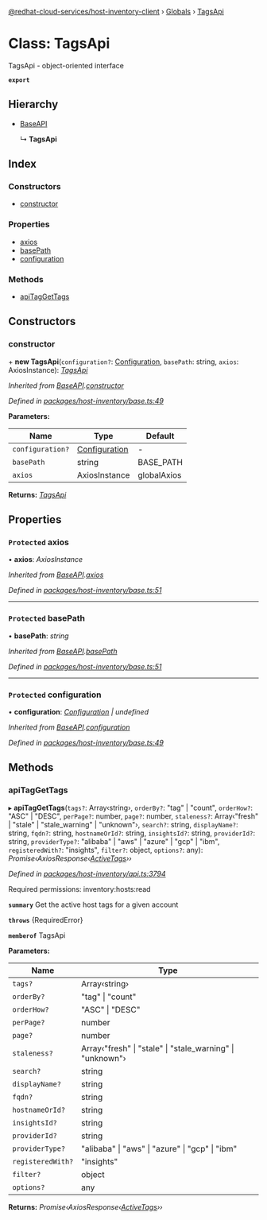 [@redhat-cloud-services/host-inventory-client](../README.md) › [Globals](../globals.md) › [TagsApi](tagsapi.md)

# Class: TagsApi

TagsApi - object-oriented interface

**`export`** 

## Hierarchy

* [BaseAPI](baseapi.md)

  ↳ **TagsApi**

## Index

### Constructors

* [constructor](tagsapi.md#constructor)

### Properties

* [axios](tagsapi.md#protected-axios)
* [basePath](tagsapi.md#protected-basepath)
* [configuration](tagsapi.md#protected-configuration)

### Methods

* [apiTagGetTags](tagsapi.md#apitaggettags)

## Constructors

###  constructor

\+ **new TagsApi**(`configuration?`: [Configuration](configuration.md), `basePath`: string, `axios`: AxiosInstance): *[TagsApi](tagsapi.md)*

*Inherited from [BaseAPI](baseapi.md).[constructor](baseapi.md#constructor)*

*Defined in [packages/host-inventory/base.ts:49](https://github.com/RedHatInsights/javascript-clients/blob/master/packages/host-inventory/base.ts#L49)*

**Parameters:**

Name | Type | Default |
------ | ------ | ------ |
`configuration?` | [Configuration](configuration.md) | - |
`basePath` | string | BASE_PATH |
`axios` | AxiosInstance | globalAxios |

**Returns:** *[TagsApi](tagsapi.md)*

## Properties

### `Protected` axios

• **axios**: *AxiosInstance*

*Inherited from [BaseAPI](baseapi.md).[axios](baseapi.md#protected-axios)*

*Defined in [packages/host-inventory/base.ts:51](https://github.com/RedHatInsights/javascript-clients/blob/master/packages/host-inventory/base.ts#L51)*

___

### `Protected` basePath

• **basePath**: *string*

*Inherited from [BaseAPI](baseapi.md).[basePath](baseapi.md#protected-basepath)*

*Defined in [packages/host-inventory/base.ts:51](https://github.com/RedHatInsights/javascript-clients/blob/master/packages/host-inventory/base.ts#L51)*

___

### `Protected` configuration

• **configuration**: *[Configuration](configuration.md) | undefined*

*Inherited from [BaseAPI](baseapi.md).[configuration](baseapi.md#protected-configuration)*

*Defined in [packages/host-inventory/base.ts:49](https://github.com/RedHatInsights/javascript-clients/blob/master/packages/host-inventory/base.ts#L49)*

## Methods

###  apiTagGetTags

▸ **apiTagGetTags**(`tags?`: Array‹string›, `orderBy?`: "tag" | "count", `orderHow?`: "ASC" | "DESC", `perPage?`: number, `page?`: number, `staleness?`: Array‹"fresh" | "stale" | "stale_warning" | "unknown"›, `search?`: string, `displayName?`: string, `fqdn?`: string, `hostnameOrId?`: string, `insightsId?`: string, `providerId?`: string, `providerType?`: "alibaba" | "aws" | "azure" | "gcp" | "ibm", `registeredWith?`: "insights", `filter?`: object, `options?`: any): *Promise‹AxiosResponse‹[ActiveTags](../interfaces/activetags.md)››*

*Defined in [packages/host-inventory/api.ts:3794](https://github.com/RedHatInsights/javascript-clients/blob/master/packages/host-inventory/api.ts#L3794)*

Required permissions: inventory:hosts:read

**`summary`** Get the active host tags for a given account

**`throws`** {RequiredError}

**`memberof`** TagsApi

**Parameters:**

Name | Type |
------ | ------ |
`tags?` | Array‹string› |
`orderBy?` | "tag" &#124; "count" |
`orderHow?` | "ASC" &#124; "DESC" |
`perPage?` | number |
`page?` | number |
`staleness?` | Array‹"fresh" &#124; "stale" &#124; "stale_warning" &#124; "unknown"› |
`search?` | string |
`displayName?` | string |
`fqdn?` | string |
`hostnameOrId?` | string |
`insightsId?` | string |
`providerId?` | string |
`providerType?` | "alibaba" &#124; "aws" &#124; "azure" &#124; "gcp" &#124; "ibm" |
`registeredWith?` | "insights" |
`filter?` | object |
`options?` | any |

**Returns:** *Promise‹AxiosResponse‹[ActiveTags](../interfaces/activetags.md)››*
